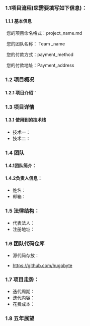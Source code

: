 

### 1.1项目流程(您需要填写如下信息)：

#### 1.1.1 	基本信息

​		 您的项目命名格式：project_name.md

​		 您的团队名称： Team _name

​		 您的付款方式：payment_method

​		 您的付款地址：Payment_address

### 1.2	项目概况

#### 1.2.1  项目介绍``

### 1.3        项目详情

#### 1.3.1	使用到的技术栈

- 技术一：
- 技术二：



### 1.4	团队

#### 	1.4.1团队简介：



#### 	1.4.2负责人信息：

- 姓名：
- 邮箱：



### 1.5	法律结构：

- 代表法人：
- 注册地址：

### 1.6        团队代码仓库

- 源代码存放：

- <https://github.com/hugobyte>

### 1.7         项目走势：

- 迭代周期：
- 迭代内容：
- 花费成本：	

### 1.8        五年展望

